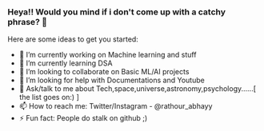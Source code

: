 ### Heya!! Would you mind if i don't come up with a catchy phrase? 👋



Here are some ideas to get you started:

- 🔭 I’m currently working on Machine learning and stuff
- 🌱 I’m currently learning DSA
- 👯 I’m looking to collaborate on Basic ML/AI projects
- 🤔 I’m looking for help with Documentations and Youtube
- 💬 Ask/talk to me about Tech,space,universe,astronomy,psychology......[ the list goes on:) ]
- 📫 How to reach me: Twitter/Instagram - @rathour_abhayy
- ⚡ Fun fact: People do stalk on github ;)
